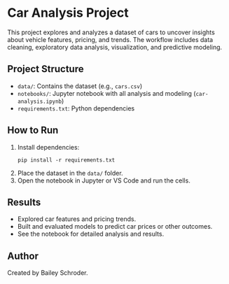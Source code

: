 # Car Analysis Project

This project explores and analyzes a dataset of cars to uncover insights about vehicle features, pricing, and trends. The workflow includes data cleaning, exploratory data analysis, visualization, and predictive modeling.

## Project Structure

- `data/`: Contains the dataset (e.g., `cars.csv`)
- `notebooks/`: Jupyter notebook with all analysis and modeling (`car-analysis.ipynb`)
- `requirements.txt`: Python dependencies

## How to Run

1. Install dependencies:
   ```
   pip install -r requirements.txt
   ```
2. Place the dataset in the `data/` folder.
3. Open the notebook in Jupyter or VS Code and run the cells.

## Results

- Explored car features and pricing trends.
- Built and evaluated models to predict car prices or other outcomes.
- See the notebook for detailed analysis and results.

## Author

Created by Bailey Schroder.